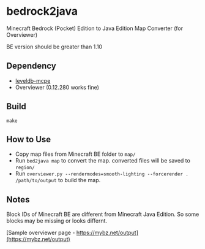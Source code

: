 # bedrock2java
Minecraft Bedrock (Pocket) Edition to Java Edition Map Converter (for Overviewer)

BE version should be greater than 1.10

## Dependency
- [leveldb-mcpe](https://github.com/Mojang/leveldb-mcpe)
- Overviewer (0.12.280 works fine)

## Build
```
make
```

## How to Use
- Copy map files from Minecraft BE folder to `map/`
- Run `bed2java map` to convert the map. converted files will be saved to `region/`
- Run `overviewer.py --rendermodes=smooth-lighting --forcerender . /path/to/output` to build the map.

## Notes
Block IDs of Minecraft BE are different from Minecraft Java Edition. So some blocks may be missing or looks differnt.

[Sample overviewer page - https://mybz.net/output](https://mybz.net/output)

